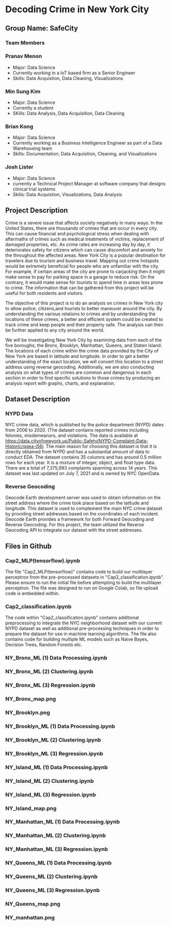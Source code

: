 # Decoding Crime in New York City 

## Group Name: SafeCity

### Team Members 

### Pranav Menon
- Major: Data Science 
- Currently working in a IoT based firm as a Senior Engineer
- Skills: Data Acquistion, Data Cleaning, Visualizations 

### Min Sung Kim
- Major: Data Science
- Currently a student
- SKills: Data Analysis, Data Acquisition, Data Cleaning

### Brian Kong 
- Major: Data Science 
- Currently working as a Business Intelligence Engineer as part of a Data Warehousing team
- Skills: Documentation, Data Acquisition, Cleaning, and Visualizations

### Josh Lister
- Major: Data Science
- currently a Technical Project Manager at software company that designs clinical trial systems
- Skills: Data Acquistion, Visualizations, Data Analysis 


## Project Description 

Crime is a severe issue that affects society negatively in many ways. In the United States, there are thousands of crimes that are occur in every city. This can cause financial and psychological stress when dealing with aftermaths of crimes such as medical treatments of victims, replacement of damaged properties, etc. As crime rates are increasing day by day, it deteriorates safety for citizens which can cause discomfort and anxiety for the throughout the affected areas. New York City is a popular destination for travelers due to tourism and business travel. Mapping out crime hotspots would be extremely beneficial for people who are unfamiliar with the city. For example, if certain areas of the city are prone to carjacking then it might make sense to pay for parking space in a garage to reduce risk. On the contrary, it would make sense for tourists to spend time in areas less prone to crime. The information that can be gathered from this project will be useful for both residents and visitors.

The objective of this project is to do an analysis on crimes in New York city to allow police, citizens,and tourists to better maneuver around the city. By understanding the various relations to crimes and by understanding the locations of these crimes, a better and efficient system could be created to track crime and keep people and their property safe. The analysis can then be further applied to any city around the world.

We will be investigating New York City by examining data from each of the five boroughs; the Bronx, Brooklyn, Manhattan, Queens, and Staten Island. The locations of each crime within the crime data provided by the City of New York are based in latitude and longitude. In order to get a better understanding of the exact location, we will convert this location to a street address using reverse geocoding. Additionally, we are also conducting analysis on what types of crimes are common and dangerous in each section in order to find specific solutions to those crimes by producing an analysis report with graphs, charts, and explanation.

## Dataset Description 

### NYPD Data

NYC crime data, which is published by the police department (NYPD) dates from 2006 to 2020. (The dataset contains reported crimes including felonies, misdemeanors, and violations. The data is available at https://data.cityofnewyork.us/Public-Safety/NYPD-Complaint-Data-Historic/qgea-i56i. The main reason for choosing this dataset is that it is directly obtained from NYPD and has a substantial amount of data to conduct EDA. The dataset contains 35 columns and has around 0.5 million rows for each year. It is a mixture of integer, object, and float type data. There are a total of 7,375,993 complaints spanning across 14 years. This dataset was last updated on July 7, 2021 and is owned by NYC OpenData.

### Reverse Geocoding

Geocode Earth development server was used to obtain information on the street address where the crime took place based on the latitude and longitude. This dataset is used to complement the main NYC crime dataset by providing street addresses based on the coordinates of each incident. Geocode Earth provides a framework for both Forward Geocoding and Reverse Geocoding. For this project, the team utilized the Reverse Geocoding API to integrate our dataset with the street addresses.


## Files in Github
### Cap2_MLP(tensorflow).ipynb

The file "Cap2_MLP(tensorflow)" contains code to build our multilayer perceptron from the pre-processed datasets in "Cap2_classification.ipynb". Please ensure to run the initial file before attempting to build the multilayer perceptron. The file was designed to run on Google Colab, so file upload code is embedded within.

### Cap2_classification.ipynb

The code within "Cap2_classification.ipynb" contains additional preprocessing to integrate the NYC neighborhood dataset with our current NYPD dataset as well as additional pre-processing techniques in order to prepare the dataset for use in machine learning algorithms. The file also contains code for building multiple ML models such as Naive Bayes, Decision Trees, Random Forests etc.

### NY_Bronx_ML (1) Data Processing.ipynb

### NY_Bronx_ML (2) Clustering.ipynb

### NY_Bronx_ML (3) Regression.ipynb

### NY_Bronx_map.png

### NY_Brooklyn.png

### NY_Brooklyn_ML (1) Data Processing.ipynb

### NY_Brooklyn_ML (2) Clustering.ipynb

### NY_Brooklyn_ML (3) Regression.ipynb

### NY_Island_ML (1) Data Processing.ipynb

### NY_Island_ML (2) Clustering.ipynb

### NY_Island_ML (3) Regression.ipynb

### NY_Island_map.png

### NY_Manhattan_ML (1) Data Processing.ipynb

### NY_Manhattan_ML (2) Clustering.ipynb

### NY_Manhattan_ML (3) Regression.ipynb

### NY_Queens_ML (1) Data Processing.ipynb

### NY_Queens_ML (2) Clustering.ipynb

### NY_Queens_ML (3) Regression.ipynb

### NY_Queens_map.png

### NY_manhattan.png


